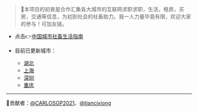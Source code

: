 >  🎨本项目的初衷是合作汇集各大城市的互联网求职求职，生活，租房，买房，交通等信息，为初到社会的社畜助力。我一人力量毕竟有限，欢迎大家的参与！可加友链。

- 点击👉[中国城市社畜生活指南](https://carlosgp2021.github.io/ChineseCities/#/)

- 目前已更新城市：
  - [湖北](docs/湖北.md)
  - [上海](docs/上海.md)
  - [深圳](docs/深圳.md)
  - [重庆](docs/ChongQing/README.md)

------

🤝贡献者：[@CARLOSGP2021](https://github.com/CARLOSGP2021)、[@tiancixiong](https://github.com/tiancixiong)

